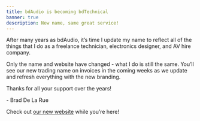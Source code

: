 ```yaml
---
title: bdAudio is becoming bdTechnical
banner: true
description: New name, same great service!
---
```

After many years as bdAudio, it’s time I update my name to reflect all of the things that I do as a freelance technician, electronics designer, and AV hire company.

Only the name and website have changed - what I do is still the same. You’ll see our new trading name on invoices in the coming weeks as we update and refresh everything with the new branding.

Thanks for all your support over the years!

\- Brad De La Rue




Check out [our new website](/) while you’re here!